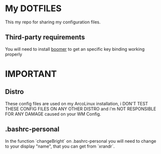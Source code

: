 # My DOTFILES

This my repo for sharing my configuration files.

## Third-party requirements

You will need to install [boomer](https://github.com/tsoding/boomer) to get an specific key binding working properly

# IMPORTANT

## Distro

These config files are used on my ArcoLinux installation, i DON'T TEST THESE CONFIG FILES ON ANY OTHER DISTRO and i'm NOT RESPONSIBLE FOR ANY DAMAGE caused on your WM Config.

## .bashrc-personal

In the function ´changeBright´ on .bashrc-personal you will need to change to your display "name", that you can get from ´xrandr´.
